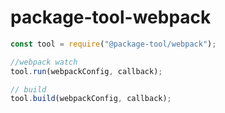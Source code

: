 # package-tool-webpack

```js
const tool = require("@package-tool/webpack");

//webpack watch
tool.run(webpackConfig, callback);

// build
tool.build(webpackConfig, callback);
```
